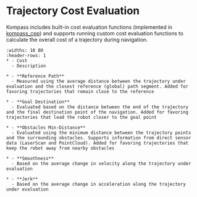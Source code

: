 # Trajectory Cost Evaluation

Kompass includes built-in cost evaluation functions (implemented in [kompass_cpp](https://github.com/automatika-robotics/kompass-navigation/tree/dev/src/kompass_cpp)) and supports running custom cost evaluation functions to calculate the overall cost of a trajectory during navigation.

```{list-table}
:widths: 10 80
:header-rows: 1
* - Cost
  - Description

* - **Reference Path**
  - Measured using the average distance between the trajectory under evaluation and the closest reference (global) path segment. Added for favoring trajectories that remain close to the reference

* - **Goal Destination**
  - Evaluated based on the distance between the end of the trajectory and the final destination point of the navigation. Added for favoring trajectories that lead the robot closer to the goal point

* - **Obstacles Min-Distance**
  - Evaluated using the minimum distance between the trajectory points and the surrounding obstacles. Supports information from direct sensor data (LaserScan and PointCloud). Added for favoring trajectories that keep the robot away from nearby obstacles

* - **Smoothness**
  - Based on the average change in velocity along the trajectory under evaluation

* - **Jerk**
  - Based on the average change in acceleration along the trajectory under evaluation
```
